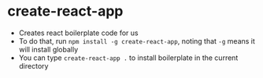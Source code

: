 # create-react-app
- Creates react boilerplate code for us
- To do that, run `npm install -g create-react-app`, noting that `-g` means it will install globally
- You can type `create-react-app .` to install boilerplate in the current directory